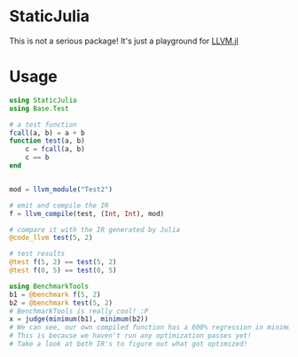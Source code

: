 # StaticJulia

This is not a serious package! It's just a playground for [LLVM.jl](https://github.com/maleadt/LLVM.jl)


# Usage

```Julia
using StaticJulia
using Base.Test

# a test function
fcall(a, b) = a + b
function test(a, b)
    c = fcall(a, b)
    c == b
end


mod = llvm_module("Test2")

# emit and compile the IR
f = llvm_compile(test, (Int, Int), mod)

# compare it with the IR generated by Julia
@code_llvm test(5, 2)

# test results
@test f(5, 2) == test(5, 2)
@test f(0, 5) == test(0, 5)

using BenchmarkTools
b1 = @benchmark f(5, 2)
b2 = @benchmark test(5, 2)
# BenchmarkTools is really cool! :P
x = judge(minimum(b1), minimum(b2))
# We can see, our own compiled function has a 600% regression in minimum runtime.
# This is because we haven't run any optimization passes yet!
# Take a look at both IR's to figure out what got optimized!
```
